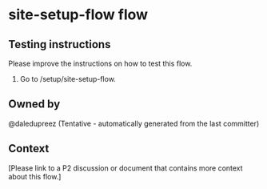# site-setup-flow flow

## Testing instructions

Please improve the instructions on how to test this flow.

1. Go to /setup/site-setup-flow.

## Owned by

@daledupreez (Tentative - automatically generated from the last committer)

## Context

[Please link to a P2 discussion or document that contains more context about this flow.]
